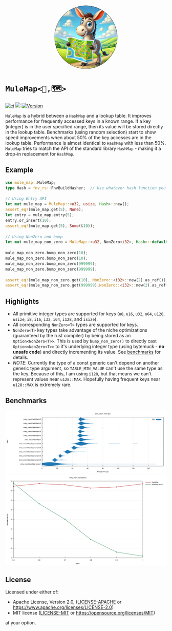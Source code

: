 <p align="center">
<img src="https://raw.githubusercontent.com/gringasalpastor/mule-map/refs/heads/master/assets/mule-with-map.png" width="200" height="200"
style="border-radius:50%" />
</p>

# `MuleMap<🫏,🗺>`
[![ci](https://github.com/gringasalpastor/mule-map/actions/workflows/ci.yml/badge.svg)](https://github.com/gringasalpastor/mule-map/actions/workflows/ci.yml)
[![](https://docs.rs/mule-map/badge.svg)](https://docs.rs/mule-map)
[![Version](https://img.shields.io/crates/v/mule-map.svg?style=flat-square)](https://crates.io/crates/mule-map)

`MuleMap` is a hybrid between a `HashMap` and a lookup table. It improves performance for frequently accessed keys in a known range. If a key (integer) is in the user specified range, then its value will be stored directly in the lookup table. Benchmarks (using random selection) start to show speed improvements when about 50% of the key accesses are in the lookup table. Performance is almost identical to `HashMap` with less than 50%. `MuleMap` tries to match the API of the standard library `HashMap` - making it a drop-in replacement for `HashMap`.

## Example


```rust
use mule_map::MuleMap;
type Hash = fnv_rs::FnvBuildHasher;  // Use whatever hash function you prefer

// Using Entry API
let mut mule_map = MuleMap::<u32, usize, Hash>::new();
assert_eq!(mule_map.get(5), None);
let entry = mule_map.entry(5);
entry.or_insert(10);
assert_eq!(mule_map.get(5), Some(&10));

// Using NonZero and bump
let mut mule_map_non_zero = MuleMap::<u32, NonZero<i32>, Hash>::default();

mule_map_non_zero.bump_non_zero(10);
mule_map_non_zero.bump_non_zero(10);
mule_map_non_zero.bump_non_zero(999999);
mule_map_non_zero.bump_non_zero(999999);

assert_eq!(mule_map_non_zero.get(10), NonZero::<i32>::new(2).as_ref());
assert_eq!(mule_map_non_zero.get(999999),NonZero::<i32>::new(2).as_ref());
```

## Highlights

 - All primitive integer types are supported for keys (`u8`, `u16`, `u32`, `u64`, `u128`, `usize`, `i8`, `i16`, `i32`, `i64`, `i128`, and `isize`).
 - All corresponding `NonZero<T>` types are supported for keys.
 - `NonZero<T>` key types take advantage of the niche optimizations (guaranteed by the rust compiler) by being stored as an `Option<NonZero<T>>`. This is used by `bump_non_zero()` to directly cast `Option<NonZero<T>>` to it's underlying integer type (using bytemuck - **no unsafe code**) and directly incrementing its value. See [benchmarks](#benchmarks) for details. 
 - *NOTE*: Currently the type of a const generic can't depend on another generic type argument, so `TABLE_MIN_VALUE` can't use the same type as the key. Because of this, I am using `i128`, but that means we can't represent values near `u128::MAX`. Hopefully having frequent keys near `u128::MAX` is extremely rare.

## <a name="benchmarks"></a> Benchmarks

![violin](https://raw.githubusercontent.com/gringasalpastor/mule-map/refs/heads/master/assets/violin.svg)
![lines](https://raw.githubusercontent.com/gringasalpastor/mule-map/refs/heads/master/assets/lines.svg)

## License

Licensed under either of:

 * Apache License, Version 2.0, ([LICENSE-APACHE](LICENSE-APACHE) or https://www.apache.org/licenses/LICENSE-2.0)
 * MIT license ([LICENSE-MIT](LICENSE-MIT) or https://opensource.org/licenses/MIT)

at your option.
